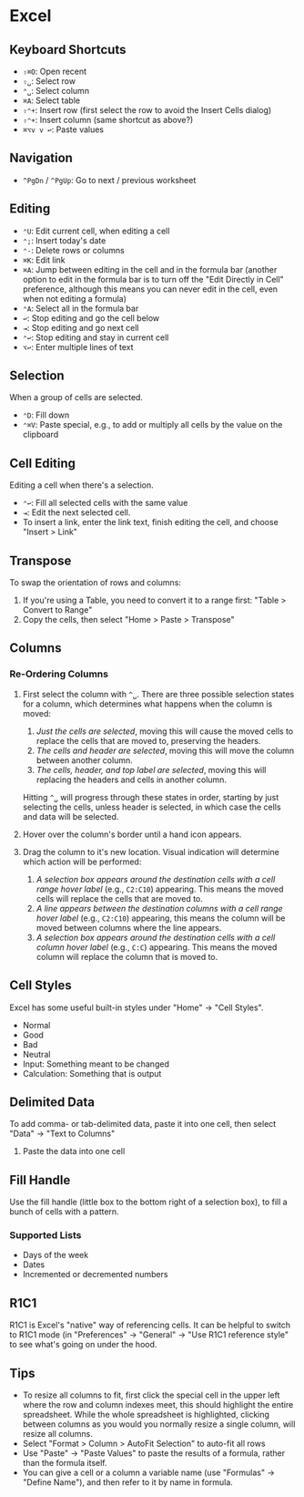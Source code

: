 # Excel

## Keyboard Shortcuts

- `⇧⌘O`: Open recent
- `⇧␣`: Select row
- `⌃␣`: Select column
- `⌘A`: Select table
- `⇧⌃+`: Insert row (first select the row to avoid the Insert Cells dialog)
- `⇧⌃+`: Insert column (same shortcut as above?)
- `⌘⌥v v ↩`: Paste values

## Navigation

- `^PgDn` / `^PgUp`: Go to next / previous worksheet

## Editing

- `⌃U`: Edit current cell, when editing a cell
- `⌃;`: Insert today's date
- `⌃-`: Delete rows or columns
- `⌘K`: Edit link
- `⌘A`: Jump between editing in the cell and in the formula bar (another option to edit in the formula bar is to turn off the "Edit Directly in Cell" preference, although this means you can never edit in the cell, even when not editing a formula)
- `⌃A`: Select all in the formula bar
- `↩`: Stop editing and go the cell below
- `⇥`: Stop editing and go next cell
- `⌃↩`: Stop editing and stay in current cell
- `⌥↩`: Enter multiple lines of text

## Selection

When a group of cells are selected.

- `⌃D`: Fill down
- `⌃⌘V`: Paste special, e.g., to add or multiply all cells by the value on the clipboard

## Cell Editing

Editing a cell when there's a selection.

- `⌃↩`: Fill all selected cells with the same value
- `⇥`: Edit the next selected cell.
- To insert a link, enter the link text, finish editing the cell, and choose "Insert > Link"

## Transpose

To swap the orientation of rows and columns:

1. If you're using a Table, you need to convert it to a range first: "Table > Convert to Range"
2. Copy the cells, then select "Home > Paste > Transpose"

## Columns

### Re-Ordering Columns

1. First select the column with `^␣`. There are three possible selection states for a column, which determines what happens when the column is moved:

    1. *Just the cells are selected*, moving this will cause the moved cells to replace the cells that are moved to, preserving the headers.
    2. *The cells and header are selected*, moving this will move the column between another column.
	3. *The cells, header, and top label are selected*, moving this will replacing the headers and cells in another column.

	Hitting `^␣` will progress through these states in order, starting by just selecting the cells, unless header is selected, in which case the cells and data will be selected.
2. Hover over the column's border until a hand icon appears.
3. Drag the column to it's new location. Visual indication will determine which action will be performed:
	1. *A selection box appears around the destination cells with a cell range hover label* (e.g., `C2:C10`) appearing. This means the moved cells will replace the cells that are moved to.
	2. *A line appears between the destination columns with a cell range hover label* (e.g., `C2:C10`) appearing, this means the column will be moved between columns where the line appears.
	3. *A selection box appears around the destination cells with a cell column hover label* (e.g., `C:C`) appearing. This means the moved column will replace the column that is moved to.

## Cell Styles

Excel has some useful built-in styles under "Home" -> "Cell Styles".

- Normal
- Good
- Bad
- Neutral
- Input: Something meant to be changed
- Calculation: Something that is output

## Delimited Data

To add comma- or tab-delimited data, paste it into one cell, then select "Data" -> "Text to Columns"

1. Paste the data into one cell

## Fill Handle

Use the fill handle (little box to the bottom right of a selection box), to fill a bunch of cells with a pattern.

### Supported Lists

- Days of the week
- Dates
- Incremented or decremented numbers

## R1C1

R1C1 is Excel's "native" way of referencing cells. It can be helpful to switch to R1C1 mode (in "Preferences" -> "General" -> "Use R1C1 reference style" to see what's going on under the hood.

## Tips

- To resize all columns to fit, first click the special cell in the upper left where the row and column indexes meet, this should highlight the entire spreadsheet. While the whole spreadsheet is highlighted, clicking between columns as you would you normally resize a single column, will resize all columns.
- Select "Format > Column > AutoFit Selection" to auto-fit all rows
- Use "Paste" -> "Paste Values" to paste the results of a formula, rather than the formula itself.
- You can give a cell or a column a variable name (use "Formulas" -> "Define Name"), and then refer to it by name in formula.
